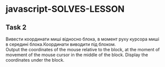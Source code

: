 # javascript-SOLVES-LESSON
## Task 2
Вивести координати миші відносно блока, в момент руху курсора миші в середині блока.Координати виводити під блоком.<br>
Output the coordinates of the mouse relative to the block, at the moment of movement of the mouse cursor in the middle of the block. Display the coordinates under the block.
